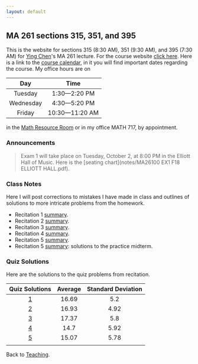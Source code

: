 ```yaml
---
layout: default
---
```


## [](#course) MA 261 sections 315, 351, and 395
This is the website for sections 315 (8:30 AM), 351 (9:30 AM), and 395 (7:30 AM)
for [Ying Chen](https://www.math.purdue.edu/~chen1447/)'s MA 261 lecture. For
the course website [click here](https://www.math.purdue.edu/MA261). Here is a
link to the [course
calendar](https://www.math.purdue.edu/~chenjk/261-F18-calendar.html), in it you
will find important dates regarding the course. My office hours are on

| Day       | Time           |
| :-------: | :------------: |
| Tuesday   | 1:30—2:20 PM   |
| Wednesday | 4:30—5:20 PM   |
| Friday    | 10:30—11:20 AM |

in the [Math Resource
Room](https://www.math.purdue.edu/academic/courses/helproom) or in my office
MATH 717, by appointment.

### [](#announce) Announcements
> Exam 1 will take place on Tuesday, October 2, at 8:00 PM in the Elliott Hall of Music. Here is the [seating chart](notes/MA26100 EX1 F18 ELLIOTT HALL.pdf).

### [](#notes) Class Notes
Here I will post corrections to mistakes I have made in class and outlines of
solutions to more intricate problems from the homework.

* Recitation 1 [summary](rec-1.html).
* Recitation 2 [summary](rec-2.html).
* Recitation 3 [summary](rec-3.html).
* Recitation 4 [summary](rec-4.html).
* Recitation 5 [summary](rec-5.html).
* Recitation 5 [summary](rec-6.html): solutions to the practice midterm.

### [](#sols) Quiz Solutions
Here are the solutions to the quiz problems from recitation.

| Quiz Solutions                |    Average |    Standard Deviation |
| :---------------------------: | :--------: | :-------------------: |
| [1](quizzes/MA261_Quiz_1.pdf) |      16.69 |                   5.2 |
| [2](quizzes/MA261_Quiz_2.pdf) |      16.93 |                  4.92 |
| [3](quizzes/MA261_Quiz_3.pdf) |      17.37 |                   5.8 |
| [4](quizzes/MA261_Quiz_4.pdf) |       14.7 |                  5.92 |
| [5](quizzes/MA261_Quiz_5.pdf) |      15.07 | 5.78                  |
|                               |            |                       |

Back to [Teaching](../#-teaching).
